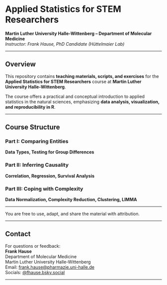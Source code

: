 # Applied Statistics for STEM Researchers
**Martin Luther University Halle-Wittenberg – Department of Molecular Medicine**  
*Instructor: Frank Hause, PhD Candidate (Hüttelmaier Lab)*  

---

## Overview
This repository contains **teaching materials, scripts, and exercises** for the  
**Applied Statistics for STEM Researchers** course at **Martin Luther University Halle-Wittenberg**.  

The course offers a practical and conceptual introduction to applied statistics in the natural sciences, emphasizing **data analysis, visualization, and reproducibility in R**.  

---

## Course Structure

### Part I: Comparing Entities  
**Data Types, Testing for Group Differences**  

### Part II: Inferring Causality  
**Correlation, Regression, Survival Analysis**  

### Part III: Coping with Complexity  
**Data Normalization, Complexity Reduction, Clustering, LIMMA**  

---

You are free to use, adapt, and share the material with attribution.

---

## Contact
For questions or feedback:  
**Frank Hause**  
Department of Molecular Medicine  
Martin Luther University Halle-Wittenberg  
Email: [frank.hause@pharmazie.uni-halle.de](mailto:frank.hause@pharmazie.uni-halle.de)  
Socials: [@fhause.bsky.social](https://bsky.app/profile/fhause.bsky.social)

---



